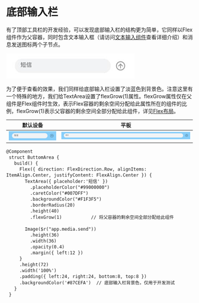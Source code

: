 # 底部输入栏


有了顶部工具栏的开发经验，可以发现底部输入栏的结构更为简单，它同样以Flex组件作为父容器，同时包含文本输入框（请访问[文本输入组件](https://gitee.com/openharmony/docs/blob/master/zh-cn/application-dev/reference/arkui-ts/ts-basic-components-textarea.md)查看详细介绍）和消息发送图标两个子节点。


![zh-cn_image_0000001285597989](figures/zh-cn_image_0000001285597989.jpg)


为了便于查看的效果，我们同样给底部输入栏设置了淡蓝色到背景色。注意这里有一个特殊的地方，我们给TextArea设置了flexGrow(1)属性。flexGrow属性仅在父组件是Flex组件时生效，表示Flex容器的剩余空间分配给此属性所在的组件的比例，flexGrow(1)表示父容器的剩余空间全部分配给此组件，详见[Flex布局](https://gitee.com/openharmony/docs/blob/master/zh-cn/application-dev/reference/arkui-ts/ts-universal-attributes-flex-layout.md)。


  | 默认设备 | 平板 | 
| -------- | -------- |
| ![zh-cn_image_0000001292656257](figures/zh-cn_image_0000001292656257.png) | ![zh-cn_image_0000001246337342](figures/zh-cn_image_0000001246337342.png) | 


  
```
@Component
 struct ButtomArea {
   build() {
     Flex({ direction: FlexDirection.Row, alignItems: ItemAlign.Center, justifyContent: FlexAlign.Center }) {
       TextArea({ placeholder:'短信' })
         .placeholderColor("#99000000")
         .caretColor("#007DFF")
         .backgroundColor("#F1F3F5")
         .borderRadius(20)
         .height(40)
         .flexGrow(1)           // 将父容器的剩余空间全部分配给此组件

       Image($r("app.media.send"))
         .height(36)
         .width(36)
         .opacity(0.4)
         .margin({ left:12 })
     }
     .height(72)
     .width('100%')
     .padding({ left:24, right:24, bottom:8, top:8 })
     .backgroundColor('#87CEFA')  // 底部输入栏背景色，仅用于开发测试
   }
 }
```
